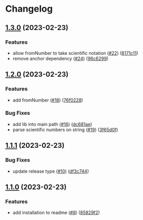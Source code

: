 # Changelog

## [1.3.0](https://github.com/mattvioli/bigint-precision/compare/v1.2.0...v1.3.0) (2023-02-23)


### Features

* allow fromNumber to take scientific notation ([#22](https://github.com/mattvioli/bigint-precision/issues/22)) ([8171c11](https://github.com/mattvioli/bigint-precision/commit/8171c112c221e2995071cfb8ca52c4c88df4a253))
* remove anchor dependency ([#24](https://github.com/mattvioli/bigint-precision/issues/24)) ([96c6299](https://github.com/mattvioli/bigint-precision/commit/96c6299feaaf90fa66674a8d581e8d94c9af535e))

## [1.2.0](https://github.com/mattvioli/bigint-precision/compare/v1.1.1...v1.2.0) (2023-02-23)


### Features

* add fromNumber ([#18](https://github.com/mattvioli/bigint-precision/issues/18)) ([76f0228](https://github.com/mattvioli/bigint-precision/commit/76f02284b0f8baf19cedaacfee19f866b52af201))


### Bug Fixes

* add lib into main path ([#16](https://github.com/mattvioli/bigint-precision/issues/16)) ([dc681ae](https://github.com/mattvioli/bigint-precision/commit/dc681ae286fed2c70d93a7a0364f5d695c0a44fe))
* parse scientific numbers on string ([#19](https://github.com/mattvioli/bigint-precision/issues/19)) ([3f65d0f](https://github.com/mattvioli/bigint-precision/commit/3f65d0f374431d01c8d3920996322f345a50ffec))

## [1.1.1](https://github.com/mattvioli/bigint-precision/compare/v1.1.0...v1.1.1) (2023-02-23)


### Bug Fixes

* update release type ([#10](https://github.com/mattvioli/bigint-precision/issues/10)) ([df3c744](https://github.com/mattvioli/bigint-precision/commit/df3c744a9de571df695b6f108a46a720670b9537))

## [1.1.0](https://github.com/mattvioli/bigint-precision/compare/v1.0.0...v1.1.0) (2023-02-23)


### Features

* add installation to readme ([#8](https://github.com/mattvioli/bigint-precision/issues/8)) ([85829f2](https://github.com/mattvioli/bigint-precision/commit/85829f2c6a16347abd2582488c6100910b7a26de))

## 1.0.0 (2023-02-23)


### Features

* BIP ([676ec05](https://github.com/mattvioli/bigint-precision/commit/676ec05c5abd8dfcdbcca58ce66b69fc0bd8ad65))
* create github actions ([#3](https://github.com/mattvioli/bigint-precision/issues/3)) ([7b97c1e](https://github.com/mattvioli/bigint-precision/commit/7b97c1e414d5b4fbad1f83fc1e13a0cf74fe323f))


### Bug Fixes

* actions release ([#5](https://github.com/mattvioli/bigint-precision/issues/5)) ([3fc010a](https://github.com/mattvioli/bigint-precision/commit/3fc010a0f6d761d5020a2aefe8903f85fd8143ba))
* actions version typo ([#4](https://github.com/mattvioli/bigint-precision/issues/4)) ([928fad7](https://github.com/mattvioli/bigint-precision/commit/928fad74f977a8e833dd61c2a7a2707b492a8fbe))
* add if to release please ([#7](https://github.com/mattvioli/bigint-precision/issues/7)) ([0d4c4f3](https://github.com/mattvioli/bigint-precision/commit/0d4c4f32421ff3789509d1b67b201191875ce83a))
